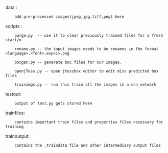 
data : 

        add pre-processed images(jpeg,jpg,tiff,png) here

scripts : 
        
        purge.py  -- use it to clear previously trained files for a fresh start/n
        
        rename.py -- the input images needs to be renames in the format <language>.<font>.exp<i>.png
        
        boxgen.py -- generate boc files for our images.
       
        openjTess.py -- open jtessbox editor to edit miss predicted box files
       
        trainimgs.py -- run this train all the images in a cnn network

testout:
        
        output of test.py gets stored here

trainfiles:
        
        contains important train files and properties files necessary for training

trainoutput:
       
        contains the .traindata file and other intermediary output files
